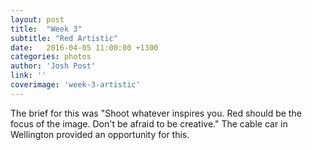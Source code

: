 ```yaml
---
layout: post
title:  "Week 3"
subtitle: "Red Artistic"
date:   2016-04-05 11:00:00 +1300
categories: photos
author: 'Josh Post'
link: ''
coverimage: 'week-3-artistic'
---
```


The brief for this was "Shoot whatever inspires you. Red should be the focus of the image. Don't be afraid to be creative." The cable car in Wellington provided an opportunity for this. 
